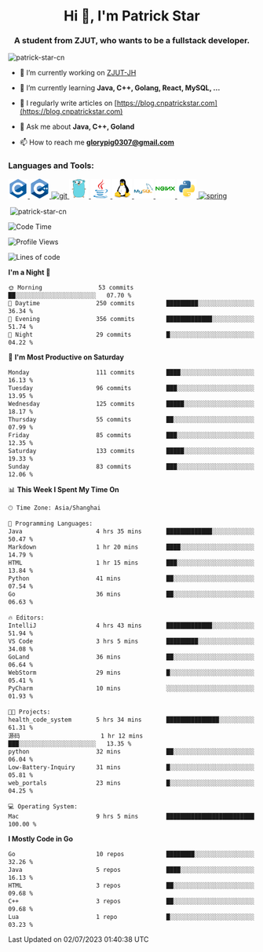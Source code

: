 <h1 align="center">Hi 👋, I'm Patrick Star</h1>
<h3 align="center">A student from ZJUT, who wants to be a fullstack developer.</h3>

<p align="left"> <img src="https://komarev.com/ghpvc/?username=patrick-star-cn&label=Profile%20views&color=0e75b6&style=flat" alt="patrick-star-cn" /> </p>

- 🔭 I’m currently working on [ZJUT-JH](https://github.com/zjutjh)

- 🌱 I’m currently learning **Java, C++, Golang, React, MySQL, ...**

- 📝 I regularly write articles on [https://blog.cnpatrickstar.com](https://blog.cnpatrickstar.com)

- 💬 Ask me about **Java, C++, Goland**

- 📫 How to reach me **glorypig0307@gmail.com**


<h3 align="left">Languages and Tools:</h3>
<p align="left"> 
  <a href="https://www.cprogramming.com/" target="_blank" rel="noreferrer"> 
    <img src="https://raw.githubusercontent.com/devicons/devicon/master/icons/c/c-original.svg" alt="c" width="40" height="40"/> 
  </a> 
  <a href="https://www.w3schools.com/cpp/" target="_blank" rel="noreferrer"> 
    <img src="https://raw.githubusercontent.com/devicons/devicon/master/icons/cplusplus/cplusplus-original.svg" alt="cplusplus" width="40" height="40"/> 
  </a> 
  <a href="https://git-scm.com/" target="_blank" rel="noreferrer"> 
    <img src="https://www.vectorlogo.zone/logos/git-scm/git-scm-icon.svg" alt="git" width="40" height="40"/> 
  </a> 
  <a href="https://golang.org" target="_blank" rel="noreferrer"> 
    <img src="https://raw.githubusercontent.com/devicons/devicon/master/icons/go/go-original.svg" alt="go" width="40" height="40"/> 
  </a> 
  <a href="https://www.java.com" target="_blank" rel="noreferrer"> 
    <img src="https://raw.githubusercontent.com/devicons/devicon/master/icons/java/java-original.svg" alt="java" width="40" height="40"/> 
  </a> 
  <a href="https://www.linux.org/" target="_blank" rel="noreferrer"> 
    <img src="https://raw.githubusercontent.com/devicons/devicon/master/icons/linux/linux-original.svg" alt="linux" width="40" height="40"/> 
  </a> 
  <a href="https://www.mysql.com/" target="_blank" rel="noreferrer"> 
    <img src="https://raw.githubusercontent.com/devicons/devicon/master/icons/mysql/mysql-original-wordmark.svg" alt="mysql" width="40" height="40"/> 
  </a> 
  <a href="https://www.nginx.com" target="_blank" rel="noreferrer"> 
    <img src="https://raw.githubusercontent.com/devicons/devicon/master/icons/nginx/nginx-original.svg" alt="nginx" width="40" height="40"/> 
  </a> 
  <a href="https://www.python.org" target="_blank" rel="noreferrer"> 
    <img src="https://raw.githubusercontent.com/devicons/devicon/master/icons/python/python-original.svg" alt="python" width="40" height="40"/> 
  </a> 
  <a href="https://spring.io/" target="_blank" rel="noreferrer"> 
    <img src="https://www.vectorlogo.zone/logos/springio/springio-icon.svg" alt="spring" width="40" height="40"/> 
  </a>
</p>

<p>&nbsp;<img align="center" src="https://github-readme-stats.vercel.app/api?username=patrick-star-cn&show_icons=true&locale=en" alt="patrick-star-cn" /></p>

<!--START_SECTION:waka-->
![Code Time](http://img.shields.io/badge/Code%20Time-327%20hrs%2047%20mins-blue)

![Profile Views](http://img.shields.io/badge/Profile%20Views-42-blue)

![Lines of code](https://img.shields.io/badge/From%20Hello%20World%20I%27ve%20Written-6.0%20million%20lines%20of%20code-blue)

**I'm a Night 🦉** 

```text
🌞 Morning                53 commits          ██░░░░░░░░░░░░░░░░░░░░░░░   07.70 % 
🌆 Daytime                250 commits         █████████░░░░░░░░░░░░░░░░   36.34 % 
🌃 Evening                356 commits         █████████████░░░░░░░░░░░░   51.74 % 
🌙 Night                  29 commits          █░░░░░░░░░░░░░░░░░░░░░░░░   04.22 % 
```
📅 **I'm Most Productive on Saturday** 

```text
Monday                   111 commits         ████░░░░░░░░░░░░░░░░░░░░░   16.13 % 
Tuesday                  96 commits          ███░░░░░░░░░░░░░░░░░░░░░░   13.95 % 
Wednesday                125 commits         █████░░░░░░░░░░░░░░░░░░░░   18.17 % 
Thursday                 55 commits          ██░░░░░░░░░░░░░░░░░░░░░░░   07.99 % 
Friday                   85 commits          ███░░░░░░░░░░░░░░░░░░░░░░   12.35 % 
Saturday                 133 commits         █████░░░░░░░░░░░░░░░░░░░░   19.33 % 
Sunday                   83 commits          ███░░░░░░░░░░░░░░░░░░░░░░   12.06 % 
```


📊 **This Week I Spent My Time On** 

```text
🕑︎ Time Zone: Asia/Shanghai

💬 Programming Languages: 
Java                     4 hrs 35 mins       █████████████░░░░░░░░░░░░   50.47 % 
Markdown                 1 hr 20 mins        ████░░░░░░░░░░░░░░░░░░░░░   14.79 % 
HTML                     1 hr 15 mins        ███░░░░░░░░░░░░░░░░░░░░░░   13.84 % 
Python                   41 mins             ██░░░░░░░░░░░░░░░░░░░░░░░   07.54 % 
Go                       36 mins             ██░░░░░░░░░░░░░░░░░░░░░░░   06.63 % 

🔥 Editors: 
IntelliJ                 4 hrs 43 mins       █████████████░░░░░░░░░░░░   51.94 % 
VS Code                  3 hrs 5 mins        █████████░░░░░░░░░░░░░░░░   34.08 % 
GoLand                   36 mins             ██░░░░░░░░░░░░░░░░░░░░░░░   06.64 % 
WebStorm                 29 mins             █░░░░░░░░░░░░░░░░░░░░░░░░   05.41 % 
PyCharm                  10 mins             ░░░░░░░░░░░░░░░░░░░░░░░░░   01.93 % 

🐱‍💻 Projects: 
health_code_system       5 hrs 34 mins       ███████████████░░░░░░░░░░   61.31 % 
源码                       1 hr 12 mins        ███░░░░░░░░░░░░░░░░░░░░░░   13.35 % 
python                   32 mins             ██░░░░░░░░░░░░░░░░░░░░░░░   06.04 % 
Low-Battery-Inquiry      31 mins             █░░░░░░░░░░░░░░░░░░░░░░░░   05.81 % 
web_portals              23 mins             █░░░░░░░░░░░░░░░░░░░░░░░░   04.25 % 

💻 Operating System: 
Mac                      9 hrs 5 mins        █████████████████████████   100.00 % 
```

**I Mostly Code in Go** 

```text
Go                       10 repos            ████████░░░░░░░░░░░░░░░░░   32.26 % 
Java                     5 repos             ████░░░░░░░░░░░░░░░░░░░░░   16.13 % 
HTML                     3 repos             ██░░░░░░░░░░░░░░░░░░░░░░░   09.68 % 
C++                      3 repos             ██░░░░░░░░░░░░░░░░░░░░░░░   09.68 % 
Lua                      1 repo              █░░░░░░░░░░░░░░░░░░░░░░░░   03.23 % 
```




 Last Updated on 02/07/2023 01:40:38 UTC
<!--END_SECTION:waka-->